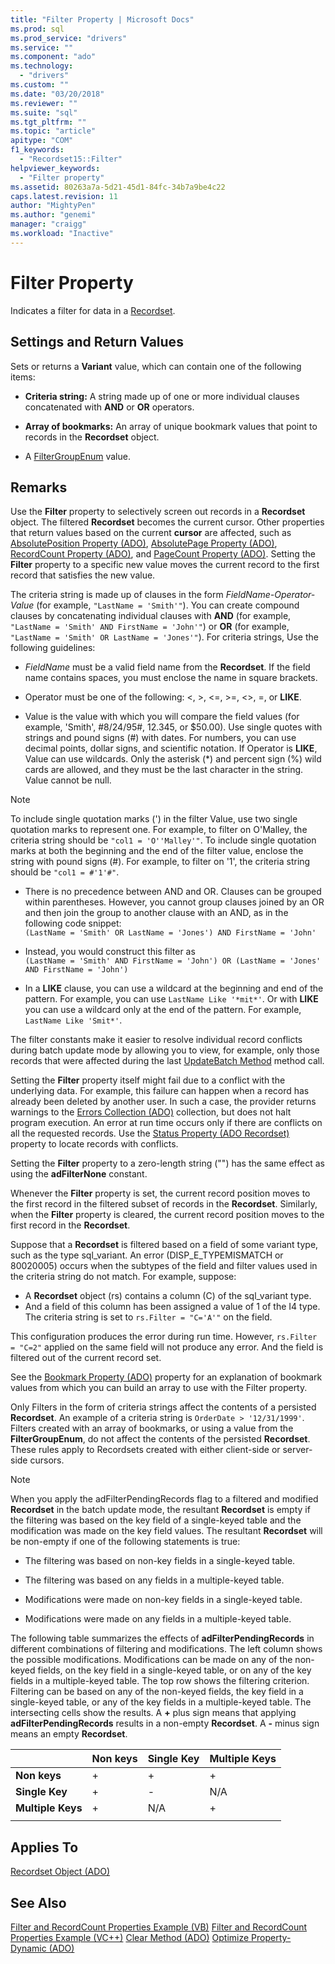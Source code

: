 ```yaml
---
title: "Filter Property | Microsoft Docs"
ms.prod: sql
ms.prod_service: "drivers"
ms.service: ""
ms.component: "ado"
ms.technology:
  - "drivers"
ms.custom: ""
ms.date: "03/20/2018"
ms.reviewer: ""
ms.suite: "sql"
ms.tgt_pltfrm: ""
ms.topic: "article"
apitype: "COM"
f1_keywords: 
  - "Recordset15::Filter"
helpviewer_keywords: 
  - "Filter property"
ms.assetid: 80263a7a-5d21-45d1-84fc-34b7a9be4c22
caps.latest.revision: 11
author: "MightyPen"
ms.author: "genemi"
manager: "craigg"
ms.workload: "Inactive"
---
```

# Filter Property
Indicates a filter for data in a [Recordset](../../../ado/reference/ado-api/recordset-object-ado.md).  
  
## Settings and Return Values

Sets or returns a **Variant** value, which can contain one of the following items:  
  
-   **Criteria string:** A string made up of one or more individual clauses concatenated with **AND** or **OR** operators.  
  
-   **Array of bookmarks:** An array of unique bookmark values that point to records in the **Recordset** object.  
  
-   A [FilterGroupEnum](../../../ado/reference/ado-api/filtergroupenum.md) value.  
  
## Remarks

Use the **Filter** property to selectively screen out records in a **Recordset** object. The filtered **Recordset** becomes the current cursor. Other properties that return values based on the current **cursor** are affected, such as [AbsolutePosition Property (ADO)](../../../ado/reference/ado-api/absoluteposition-property-ado.md), [AbsolutePage Property (ADO)](../../../ado/reference/ado-api/absolutepage-property-ado.md), [RecordCount Property (ADO)](../../../ado/reference/ado-api/recordcount-property-ado.md), and [PageCount Property (ADO)](../../../ado/reference/ado-api/pagecount-property-ado.md). Setting the **Filter** property to a specific new value moves the current record to the first record that satisfies the new value.
  
The criteria string is made up of clauses in the form *FieldName-Operator-Value* (for example, `"LastName = 'Smith'"`). You can create compound clauses by concatenating individual clauses with **AND** (for example, `"LastName = 'Smith' AND FirstName = 'John'"`) or **OR** (for example, `"LastName = 'Smith' OR LastName = 'Jones'"`). For criteria strings, Use the following guidelines:

-   *FieldName* must be a valid field name from the **Recordset**. If the field name contains spaces, you must enclose the name in square brackets.  
  
-   Operator must be one of the following: \<, >, \<=, >=, <>, =, or **LIKE**.  
  
-   Value is the value with which you will compare the field values (for example, 'Smith', #8/24/95#, 12.345, or $50.00). Use single quotes with strings and pound signs (#) with dates. For numbers, you can use decimal points, dollar signs, and scientific notation. If Operator is **LIKE**, Value can use wildcards. Only the asterisk (*) and percent sign (%) wild cards are allowed, and they must be the last character in the string. Value cannot be null.  
  
> [!NOTE]
>  To include single quotation marks (') in the filter Value, use two single quotation marks to represent one. For example, to filter on O'Malley, the criteria string should be `"col1 = 'O''Malley'"`. To include single quotation marks at both the beginning and the end of the filter value, enclose the string with pound signs (#). For example, to filter on '1', the criteria string should be `"col1 = #'1'#"`.  
  
-   There is no precedence between AND and OR. Clauses can be grouped within parentheses. However, you cannot group clauses joined by an OR and then join the group to another clause with an AND, as in the following code snippet:  
 `(LastName = 'Smith' OR LastName = 'Jones') AND FirstName = 'John'`  
  
-   Instead, you would construct this filter as  
 `(LastName = 'Smith' AND FirstName = 'John') OR (LastName = 'Jones' AND FirstName = 'John')`  
  
-   In a **LIKE** clause, you can use a wildcard at the beginning and end of the pattern. For example, you can use `LastName Like '*mit*'`. Or with **LIKE** you can use a wildcard only at the end of the pattern. For example, `LastName Like 'Smit*'`.  
  
 The filter constants make it easier to resolve individual record conflicts during batch update mode by allowing you to view, for example, only those records that were affected during the last [UpdateBatch Method](../../../ado/reference/ado-api/updatebatch-method.md) method call.  
  
Setting the **Filter** property itself might fail due to a conflict with the underlying data. For example, this failure can happen when a record has already been deleted by another user. In such a case, the provider returns warnings to the [Errors Collection (ADO)](../../../ado/reference/ado-api/errors-collection-ado.md) collection, but does not halt program execution. An error at run time occurs only if there are conflicts on all the requested records. Use the [Status Property (ADO Recordset)](../../../ado/reference/ado-api/status-property-ado-recordset.md) property to locate records with conflicts.  
  
Setting the **Filter** property to a zero-length string ("") has the same effect as using the **adFilterNone** constant.
  
Whenever the **Filter** property is set, the current record position moves to the first record in the filtered subset of records in the **Recordset**. Similarly, when the **Filter** property is cleared, the current record position moves to the first record in the **Recordset**.

Suppose that a **Recordset** is filtered based on a field of some variant type, such as the type sql_variant. An error (DISP_E_TYPEMISMATCH or 80020005) occurs when the subtypes of the field and filter values used in the criteria string do not match. For example, suppose:

- A **Recordset** object (rs) contains a column (C) of the sql_variant type.
- And a field of this column has been assigned a value of 1 of the I4 type. The criteria string is set to `rs.Filter = "C='A'"` on the field.

This configuration produces the error during run time. However, `rs.Filter = "C=2"` applied on the same field will not produce any error. And the field is filtered out of the current record set.

See the [Bookmark Property (ADO)](../../../ado/reference/ado-api/bookmark-property-ado.md) property for an explanation of bookmark values from which you can build an array to use with the Filter property.

Only Filters in the form of criteria strings affect the contents of a persisted **Recordset**. An example of a criteria string is `OrderDate > '12/31/1999'`. Filters created with an array of bookmarks, or using a value from the **FilterGroupEnum**, do not affect the contents of the persisted **Recordset**. These rules apply to Recordsets created with either client-side or server-side cursors.
  
> [!NOTE]
>  When you apply the adFilterPendingRecords flag to a filtered and modified **Recordset** in the batch update mode, the resultant **Recordset** is empty if the filtering was based on the key field of a single-keyed table and the modification was made on the key field values. The resultant **Recordset** will be non-empty if one of the following statements is true:  
  
-   The filtering was based on non-key fields in a single-keyed table.  
  
-   The filtering was based on any fields in a multiple-keyed table.  
  
-   Modifications were made on non-key fields in a single-keyed table.  
  
-   Modifications were made on any fields in a multiple-keyed table.  
  
The following table summarizes the effects of **adFilterPendingRecords** in different combinations of filtering and modifications. The left column shows the possible modifications. Modifications can be made on any of the non-keyed fields, on the key field in a single-keyed table, or on any of the key fields in a multiple-keyed table. The top row shows the filtering criterion. Filtering can be based on any of the non-keyed fields, the key field in a single-keyed table, or any of the key fields in a multiple-keyed table. The intersecting cells show the results. A **+** plus sign means that applying **adFilterPendingRecords** results in a non-empty **Recordset**. A **-** minus sign means an empty **Recordset**.  
  
||Non keys|Single Key|Multiple Keys|
|-|--------------|----------------|-------------------|
|**Non keys**|+|+|+|
|**Single Key**|+|-|N/A|
|**Multiple Keys**|+|N/A|+|
|||||
  
## Applies To

[Recordset Object (ADO)](../../../ado/reference/ado-api/recordset-object-ado.md)  
  
## See Also

[Filter and RecordCount Properties Example (VB)](../../../ado/reference/ado-api/filter-and-recordcount-properties-example-vb.md)
[Filter and RecordCount Properties Example (VC++)](../../../ado/reference/ado-api/filter-and-recordcount-properties-example-vc.md)
[Clear Method (ADO)](../../../ado/reference/ado-api/clear-method-ado.md)
[Optimize Property-Dynamic (ADO)](../../../ado/reference/ado-api/optimize-property-dynamic-ado.md)
